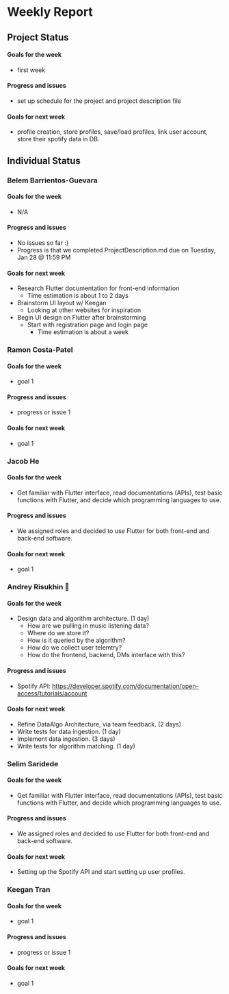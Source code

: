 # Weekly Report
## Project Status
#### Goals for the week
* first week
#### Progress and issues
* set up schedule for the project and project description file
#### Goals for next week
* profile creation, store profiles, save/load profiles, link user account, store their spotify data in DB.

## Individual Status
### Belem Barrientos-Guevara
#### Goals for the week
* N/A
#### Progress and issues
* No issues so far :)
* Progress is that we completed ProjectDescription.md due on Tuesday, Jan 28 @ 11:59 PM
#### Goals for next week
* Research Flutter documentation for front-end information
  * Time estimation is about 1 to 2 days
* Brainstorm UI layout w/ Keegan
  * Looking at other websites for inspiration
* Begin UI design on Flutter after brainstorming
  * Start with registration page and login page
    * Time estimation is about a week
### Ramon Costa-Patel
#### Goals for the week
* goal 1
#### Progress and issues
* progress or issue 1
#### Goals for next week
* goal 1

### Jacob He
#### Goals for the week
* Get familiar with Flutter interface, read documentations (APIs), test basic functions with Flutter, and decide which programming languages to use.
#### Progress and issues
* We assigned roles and decided to use Flutter for both front-end and back-end software.
#### Goals for next week
* goal 1

### Andrey Risukhin :pig_nose:
#### Goals for the week
* Design data and algorithm architecture. (1 day)
    * How are we pulling in music listening data? 
    * Where do we store it? 
    * How is it queried by the algorithm? 
    * How do we collect user telemtry?
    * How do the frontend, backend, DMs interface with this?

#### Progress and issues
* Spotify API: https://developer.spotify.com/documentation/open-access/tutorials/account
#### Goals for next week
* Refine DataAlgo Architecture, via team feedback. (2 days)
* Write tests for data ingestion. (1 day)
* Implement data ingestion. (3 days)
* Write tests for algorithm matching. (1 day)

### Selim Saridede
#### Goals for the week
* Get familiar with Flutter interface, read documentations (APIs), test basic functions with Flutter, and decide which programming languages to use.
#### Progress and issues
* We assigned roles and decided to use Flutter for both front-end and back-end software.
#### Goals for next week
* Setting up the Spotify API and start setting up user profiles.

### Keegan Tran
#### Goals for the week
* goal 1
#### Progress and issues
* progress or issue 1
#### Goals for next week
* goal 1
